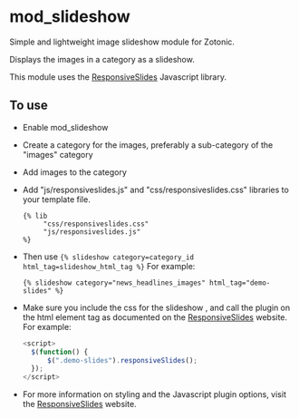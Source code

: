 mod_slideshow
=============

Simple and lightweight image slideshow module for Zotonic.

Displays the images in a category as a slideshow.

This module uses the [ResponsiveSlides] Javascript library.

## To use

* Enable mod_slideshow
* Create a category for the images, preferably a sub-category of the "images" category
* Add images to the category
* Add "js/responsiveslides.js" and "css/responsiveslides.css" libraries to your template file.

    ````
    {% lib
         "css/responsiveslides.css"
         "js/responsiveslides.js"
    %}
    ````

* Then use ``{% slideshow category=category_id html_tag=slideshow_html_tag %}``
  For example:

    ````
    {% slideshow category="news_headlines_images" html_tag="demo-slides" %}
    ````

* Make sure you include the css for the slideshow , and call the plugin on the html element tag as documented on the
   [ResponsiveSlides] website. For example:

    ````javascript
    <script>
      $(function() {
          $(".demo-slides").responsiveSlides();
      });
    </script>
    ````

* For more information on styling and the Javascript plugin options, visit the [ResponsiveSlides] website.


[ResponsiveSlides]: http://responsiveslides.com/ "Simple & lightweight responsive slider plugin"

